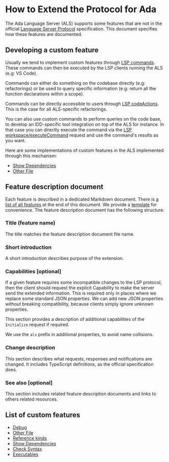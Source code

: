 How to Extend the Protocol for Ada
==================================


The Ada Language Server (ALS) supports some features that are not in the official
[Language Server Protocol](https://microsoft.github.io/language-server-protocol)
specification. This document specifies how these features are documented.

## Developing a custom feature

Usually we tend to implement custom features through [LSP commands](https://microsoft.github.io/language-server-protocol/specifications/lsp/3.17/specification/#command). These commands can then be executed by the LSP clients running the ALS (e.g: VS Code).

Commands can either do something on the codebase directly (e.g: refactorings) or be used to query specific information (e.g: return all the function declarations within a scope).

Commands can be directly accessible to users through [LSP codeActions](https://microsoft.github.io/language-server-protocol/specifications/lsp/3.17/specification/#textDocument_codeAction). This is the case for all ALS-specific refactorings.

You can also use custom commands to perform queries on the code base, to develop an IDD-specific tool integration on top of the ALS for instance. In that case you can directly execute the command via the [LSP workspace/executeCommand](https://microsoft.github.io/language-server-protocol/specifications/lsp/3.17/specification/#workspace_executeCommand) request and use the command's results as you want.

Here are some implementations of custom features in the ALS implemented through this mechanism:

* [Show Dependencies](../source/ada/lsp-ada_handlers-show_dependencies_commands.ads)
* [Other File](../source/ada/lsp-ada_handlers-other_file_commands.ads)

## Feature description document

Each feature is described in a dedicated Markdown document.
There is [a list of all features](.#list-of-features) at the end of this document. 
We provide a [template](./TEMPLATE.md) for convenience.
The feature description document has the following structure:

### Title (feature name)
The title matches the feature description document file name.

### Short introduction
A short introduction describes purpose of the extension.

### Capabilities [optional]
If a given feature requires some incompatible changes to the LSP protocol,
then the client should request the explicit Capability to make the server
send the extended information. This is required only in places where we
replace some standard JSON properties. We can add new JSON properties
without breaking compatibility, because clients simply ignore unknown properties.

This section provides a description of additional capabilities of the
`Initialize` request if required.

We use the `als` prefix in additional properties, to avoid name collisions.

### Change description
This section describes what requests, responses and notifications are changed.
It includes TypeScript definitions, as the official specification does.

### See also [optional]
This section includes related feature description documents and links to others
related resources.

## List of custom features
 * [Debug](debug.md)
 * [Other File](other_file.md)
 * [Reference kinds](reference_kinds.md)
 * [Show Dependencies](show_dependencies.md)
 * [Check Syntax](check_syntax.md)
 * [Executables](executables.md)